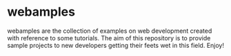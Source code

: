 # webamples
webamples are the collection of examples on web development created with reference to some tutorials. The aim of this repository is to provide sample projects to new developers getting their feets wet in this field. Enjoy!
